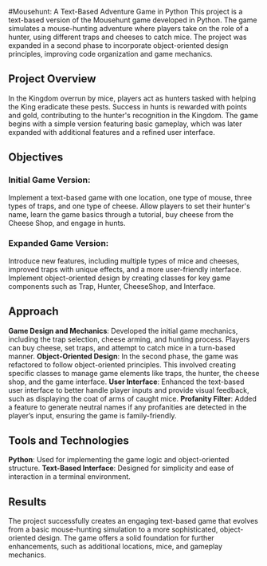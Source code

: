 #Mousehunt: A Text-Based Adventure Game in Python
This project is a text-based version of the Mousehunt game developed in Python. The game simulates a mouse-hunting adventure where players take on the role of a hunter, using different traps and cheeses to catch mice. The project was expanded in a second phase to incorporate object-oriented design principles, improving code organization and game mechanics.

## Project Overview
In the Kingdom overrun by mice, players act as hunters tasked with helping the King eradicate these pests. Success in hunts is rewarded with points and gold, contributing to the hunter's recognition in the Kingdom. The game begins with a simple version featuring basic gameplay, which was later expanded with additional features and a refined user interface.

## Objectives
### Initial Game Version:
Implement a text-based game with one location, one type of mouse, three types of traps, and one type of cheese.
Allow players to set their hunter's name, learn the game basics through a tutorial, buy cheese from the Cheese Shop, and engage in hunts.

### Expanded Game Version:
Introduce new features, including multiple types of mice and cheeses, improved traps with unique effects, and a more user-friendly interface.
Implement object-oriented design by creating classes for key game components such as Trap, Hunter, CheeseShop, and Interface.

## Approach
**Game Design and Mechanics**: Developed the initial game mechanics, including the trap selection, cheese arming, and hunting process. Players can buy cheese, set traps, and attempt to catch mice in a turn-based manner.
**Object-Oriented Design**: In the second phase, the game was refactored to follow object-oriented principles. This involved creating specific classes to manage game elements like traps, the hunter, the cheese shop, and the game interface.
**User Interface**: Enhanced the text-based user interface to better handle player inputs and provide visual feedback, such as displaying the coat of arms of caught mice.
**Profanity Filter**: Added a feature to generate neutral names if any profanities are detected in the player’s input, ensuring the game is family-friendly.

## Tools and Technologies
**Python**: Used for implementing the game logic and object-oriented structure.
**Text-Based Interface**: Designed for simplicity and ease of interaction in a terminal environment.

## Results
The project successfully creates an engaging text-based game that evolves from a basic mouse-hunting simulation to a more sophisticated, object-oriented design. The game offers a solid foundation for further enhancements, such as additional locations, mice, and gameplay mechanics.

